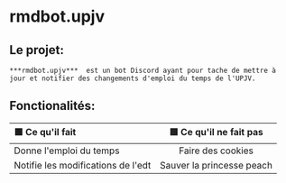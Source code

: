 # rmdbot.upjv

## Le projet:
    ***rmdbot.upjv***  est un bot Discord ayant pour tache de mettre à jour et notifier des changements d'emploi du temps de l'UPJV.

## Fonctionalités:

|🟩 Ce qu'il fait      |🟥 Ce qu'il ne fait pas |
| :---        |    :----:   |
| Donne l'emploi du temps      | Faire des cookies      |
| Notifie les modifications de l'edt   | Sauver la princesse peach        |